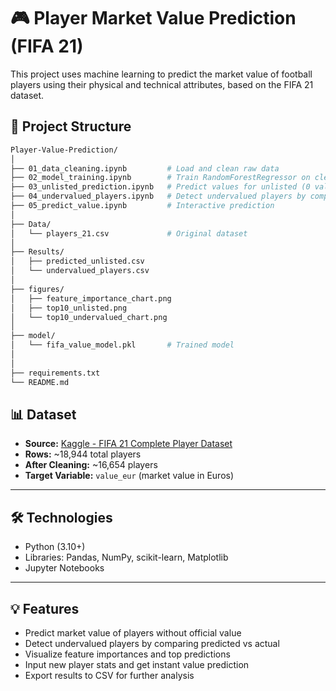 # 🎮 Player Market Value Prediction (FIFA 21)

This project uses machine learning to predict the market value of football players using their physical and technical attributes, based on the FIFA 21 dataset.

## 📂 Project Structure

```bash
Player-Value-Prediction/
│
├── 01_data_cleaning.ipynb         # Load and clean raw data
├── 02_model_training.ipynb        # Train RandomForestRegressor on cleaned data
├── 03_unlisted_prediction.ipynb   # Predict values for unlisted (0 value) players
├── 04_undervalued_players.ipynb   # Detect undervalued players by comparing predicted vs actual
├── 05_predict_value.ipynb         # Interactive prediction
│
├── Data/
│   └── players_21.csv             # Original dataset
│
├── Results/
│   ├── predicted_unlisted.csv
│   └── undervalued_players.csv
│
├── figures/
│   ├── feature_importance_chart.png
│   ├── top10_unlisted.png
│   └── top10_undervalued_chart.png
│
├── model/
│   └── fifa_value_model.pkl       # Trained model
│
│
├── requirements.txt
└── README.md
```
## 📊 Dataset

- **Source:** [Kaggle - FIFA 21 Complete Player Dataset](https://www.kaggle.com/datasets/stefanoleone992/fifa-21-complete-player-dataset)
- **Rows:** ~18,944 total players
- **After Cleaning:** ~16,654 players
- **Target Variable:** `value_eur` (market value in Euros)

---

## 🛠️ Technologies

- Python (3.10+)
- Libraries: Pandas, NumPy, scikit-learn, Matplotlib
- Jupyter Notebooks

---

## 💡 Features

- Predict market value of players without official value
- Detect undervalued players by comparing predicted vs actual
- Visualize feature importances and top predictions
- Input new player stats and get instant value prediction
- Export results to CSV for further analysis
